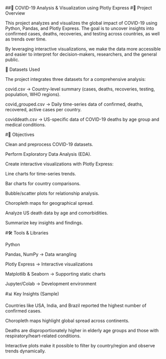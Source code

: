 ##🦠 COVID-19 Analysis & Visualization using Plotly Express
#📌 Project Overview

This project analyzes and visualizes the global impact of COVID-19 using Python, Pandas, and Plotly Express. The goal is to uncover insights into confirmed cases, deaths, recoveries, and testing across countries, as well as trends over time.

By leveraging interactive visualizations, we make the data more accessible and easier to interpret for decision-makers, researchers, and the general public.

📂 Datasets Used

The project integrates three datasets for a comprehensive analysis:

covid.csv → Country-level summary (cases, deaths, recoveries, testing, population, WHO regions).

covid_grouped.csv → Daily time-series data of confirmed, deaths, recovered, active cases per country.

coviddeath.csv → US-specific data of COVID-19 deaths by age group and medical conditions.

#🎯 Objectives

Clean and preprocess COVID-19 datasets.

Perform Exploratory Data Analysis (EDA).

Create interactive visualizations with Plotly Express:

Line charts for time-series trends.

Bar charts for country comparisons.

Bubble/scatter plots for relationship analysis.

Choropleth maps for geographical spread.

Analyze US death data by age and comorbidities.

Summarize key insights and findings.

#🛠️ Tools & Libraries

Python

Pandas, NumPy → Data wrangling

Plotly Express → Interactive visualizations

Matplotlib & Seaborn → Supporting static charts

Jupyter/Colab → Development environment

#📊 Key Insights (Sample)

Countries like USA, India, and Brazil reported the highest number of confirmed cases.

Choropleth maps highlight global spread across continents.

Deaths are disproportionately higher in elderly age groups and those with respiratory/heart-related conditions.

Interactive plots make it possible to filter by country/region and observe trends dynamically.
